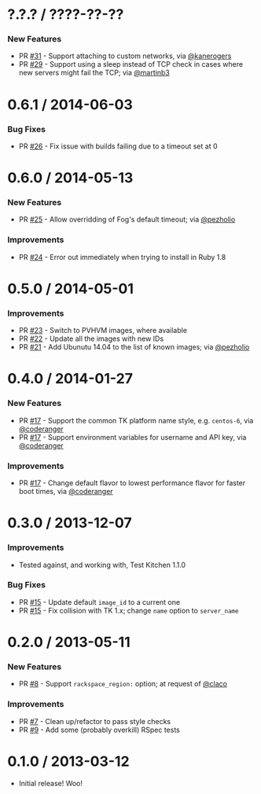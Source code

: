 # ?.?.? / ????-??-??

### New Features

* PR [#31][] - Support attaching to custom networks, via [@kanerogers][]
* PR [#29][] - Support using a sleep instead of TCP check in cases where new
servers might fail the TCP; via [@martinb3][]

# 0.6.1 / 2014-06-03

### Bug Fixes

* PR [#26][] - Fix issue with builds failing due to a timeout set at 0

# 0.6.0 / 2014-05-13

### New Features

* PR [#25][] - Allow overridding of Fog's default timeout; via [@pezholio][]

### Improvements

* PR [#24][] - Error out immediately when trying to install in Ruby 1.8

# 0.5.0 / 2014-05-01

### Improvements

* PR [#23][] - Switch to PVHVM images, where available
* PR [#22][] - Update all the images with new IDs
* PR [#21][] - Add Ubunutu 14.04 to the list of known images; via [@pezholio][]

# 0.4.0 / 2014-01-27

### New Features

* PR [#17][] - Support the common TK platform name style, e.g. `centos-6`,
via [@coderanger][]
* PR [#17][] - Support environment variables for username and API key, via
[@coderanger][]

### Improvements

* PR [#17][] - Change default flavor to lowest performance flavor for faster
boot times, via [@coderanger][]

# 0.3.0 / 2013-12-07

### Improvements

* Tested against, and working with, Test Kitchen 1.1.0

### Bug Fixes

* PR [#15][] - Update default `image_id` to a current one
* PR [#15][] - Fix collision with TK 1.x; change `name` option to `server_name`

# 0.2.0 / 2013-05-11

### New Features

* PR [#8][] - Support `rackspace_region:` option; at request of [@claco][]

### Improvements

* PR [#7][] - Clean up/refactor to pass style checks
* PR [#9][] - Add some (probably overkill) RSpec tests

# 0.1.0 / 2013-03-12

* Initial release! Woo!

[#31]: https://github.com/test-kitchen/kitchen-rackspace/pull/31
[#29]: https://github.com/test-kitchen/kitchen-rackspace/pull/29
[#26]: https://github.com/test-kitchen/kitchen-rackspace/pull/26
[#25]: https://github.com/test-kitchen/kitchen-rackspace/pull/25
[#24]: https://github.com/test-kitchen/kitchen-rackspace/pull/24
[#23]: https://github.com/test-kitchen/kitchen-rackspace/pull/23
[#22]: https://github.com/test-kitchen/kitchen-rackspace/pull/22
[#21]: https://github.com/test-kitchen/kitchen-rackspace/pull/21
[#17]: https://github.com/test-kitchen/kitchen-rackspace/pull/17
[#15]: https://github.com/test-kitchen/kitchen-rackspace/pull/15
[#9]: https://github.com/test-kitchen/kitchen-rackspace/pull/9
[#8]: https://github.com/test-kitchen/kitchen-rackspace/pull/8
[#7]: https://github.com/test-kitchen/kitchen-rackspace/pull/7

[@kanerogers]: https://github.com/kanerogers
[@martinb3]: https://github.com/martinb3
[@pezholio]: https://github.com/pezholio
[@coderanger]: https://github.com/coderanger
[@claco]: https://github.com/claco
